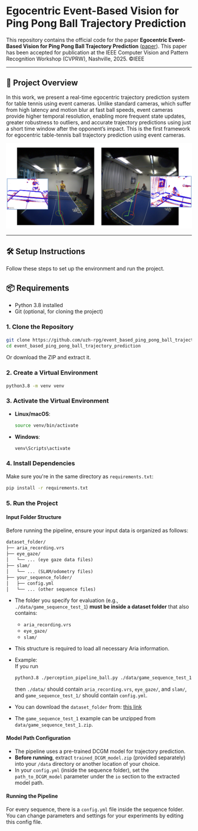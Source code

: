 # Egocentric Event-Based Vision for Ping Pong Ball Trajectory Prediction

This repository contains the official code for the paper **Egocentric Event-Based Vision for Ping Pong Ball Trajectory Prediction**  ([paper](https://rpg.ifi.uzh.ch/docs/Alberico_cvprw25.pdf)). This paper has been accepted for publication at the IEEE Computer Vision and Pattern Recognition Workshop (CVPRW), Nashville, 2025. ©IEEE

---

## 📝 Project Overview

In this work, we present a real-time egocentric trajectory prediction system for table tennis using event cameras. Unlike standard cameras, which suffer from high latency and motion blur at fast ball speeds, event cameras provide higher temporal resolution, enabling more frequent state updates, greater robustness to outliers, and accurate trajectory predictions using just a short time window after the opponent’s impact. This is the first framework for egocentric table-tennis ball trajectory prediction using event cameras.

<p align="center">
  <img src="media/pipeline_examples.png" alt="Pipeline Example" width="600"/>
</p>

---

## 🛠️ Setup Instructions

Follow these steps to set up the environment and run the project.

## 📦 Requirements

- Python 3.8 installed  
- Git (optional, for cloning the project)

### 1. Clone the Repository

```bash
git clone https://github.com/uzh-rpg/event_based_ping_pong_ball_trajectory_prediction.git
cd event_based_ping_pong_ball_trajectory_prediction
```

Or download the ZIP and extract it.

### 2. Create a Virtual Environment

```bash
python3.8 -m venv venv
```

### 3. Activate the Virtual Environment

- **Linux/macOS**:
  ```bash
  source venv/bin/activate
  ```

- **Windows**:
  ```bash
  venv\Scripts\activate
  ```

### 4. Install Dependencies

Make sure you're in the same directory as `requirements.txt`:

```bash
pip install -r requirements.txt
```
### 5. Run the Project

#### Input Folder Structure

Before running the pipeline, ensure your input data is organized as follows:

```
dataset_folder/
├── aria_recording.vrs
├── eye_gaze/
│   └── ... (eye gaze data files)
├── slam/
│   └── ... (SLAM/odometry files)
├── your_sequence_folder/
│   ├── config.yml
│   └── ... (other sequence files)
```

- The folder you specify for evaluation (e.g., `./data/game_sequence_test_1`) **must be inside a dataset folder** that also contains:
  - `aria_recording.vrs`
  - `eye_gaze/`
  - `slam/`
- This structure is required to load all necessary Aria information.
- Example:  
  If you run  
  ```bash
  python3.8 ./perception_pipeline_ball.py ./data/game_sequence_test_1
  ```
  then `./data/` should contain `aria_recording.vrs`, `eye_gaze/`, and `slam/`, and `game_sequence_test_1/` should contain `config.yml`.

- You can download the `dataset_folder` from: [this link](https://www.swisstransfer.com/d/6edf5a5b-55e5-4d73-83bb-5bee140e47cb)
- The `game_sequence_test_1` example can be unzipped from `data/game_sequence_test_1.zip`.

#### Model Path Configuration

- The pipeline uses a pre-trained DCGM model for trajectory prediction.
- **Before running**, extract `trained_DCGM_model.zip` (provided separately) into your `/data` directory or another location of your choice.
- In your `config.yml` (inside the sequence folder), set the `path_to_DCGM_model` parameter under the `io` section to the extracted model path. 

#### Running the Pipeline

For every sequence, there is a `config.yml` file inside the sequence folder. You can change parameters and settings for your experiments by editing this config file.